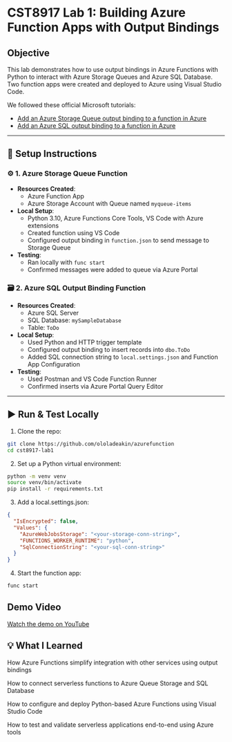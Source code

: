 
# CST8917 Lab 1: Building Azure Function Apps with Output Bindings

## Objective

This lab demonstrates how to use output bindings in Azure Functions with Python to interact with Azure Storage Queues and Azure SQL Database. Two function apps were created and deployed to Azure using Visual Studio Code.

We followed these official Microsoft tutorials:

- [Add an Azure Storage Queue output binding to a function in Azure](https://learn.microsoft.com/en-us/azure/azure-functions/functions-add-output-binding-storage-queue-vs-code?pivots=programming-language-python)
- [Add an Azure SQL output binding to a function in Azure](https://learn.microsoft.com/en-us/azure/azure-functions/functions-add-output-binding-azure-sql-vs-code?pivots=programming-language-python)

---

## 🔧 Setup Instructions

### ⚙️ 1. Azure Storage Queue Function

- **Resources Created**:
  - Azure Function App
  - Azure Storage Account with Queue named `myqueue-items`
- **Local Setup**:
  - Python 3.10, Azure Functions Core Tools, VS Code with Azure extensions
  - Created function using VS Code
  - Configured output binding in `function.json` to send message to Storage Queue
- **Testing**:
  - Ran locally with `func start`
  - Confirmed messages were added to queue via Azure Portal

### 🗃️ 2. Azure SQL Output Binding Function

- **Resources Created**:
  - Azure SQL Server
  - SQL Database: `mySampleDatabase`
  - Table: `ToDo`
- **Local Setup**:
  - Used Python and HTTP trigger template
  - Configured output binding to insert records into `dbo.ToDo`
  - Added SQL connection string to `local.settings.json` and Function App Configuration
- **Testing**:
  - Used Postman and VS Code Function Runner
  - Confirmed inserts via Azure Portal Query Editor

---

## ▶️ Run & Test Locally

1. Clone the repo:
```bash
git clone https://github.com/ololadeakin/azurefunction
cd cst8917-lab1
```
2. Set up a Python virtual environment:
```bash
python -m venv venv
source venv/bin/activate
pip install -r requirements.txt
```

3. Add a local.settings.json:
```json
{
  "IsEncrypted": false,
  "Values": {
    "AzureWebJobsStorage": "<your-storage-conn-string>",
    "FUNCTIONS_WORKER_RUNTIME": "python",
    "SqlConnectionString": "<your-sql-conn-string>"
  }
}
```
4. Start the function app:
```bash
func start

```
## Demo Video
[Watch the demo on YouTube](https://youtu.be/GzAB3Ki9aRw)
## 💡 What I Learned
How Azure Functions simplify integration with other services using output bindings

How to connect serverless functions to Azure Queue Storage and SQL Database

How to configure and deploy Python-based Azure Functions using Visual Studio Code

How to test and validate serverless applications end-to-end using Azure tools